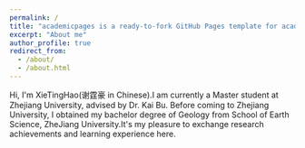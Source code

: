```yaml
---
permalink: /
title: "academicpages is a ready-to-fork GitHub Pages template for academic personal websites"
excerpt: "About me"
author_profile: true
redirect_from: 
  - /about/
  - /about.html
---
```


Hi, I'm XieTingHao(谢霆豪 in Chinese).I am currently a Master student at Zhejiang University, advised by Dr. Kai Bu. Before coming to Zhejiang University, I obtained my bachelor degree of Geology from School of Earth Science, ZheJiang University.It's my pleasure to exchange research achievements and learning experience here.

